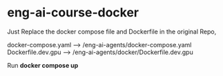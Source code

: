 # eng-ai-course-docker

Just Replace the docker compose file and Dockerfile in the original Repo,

docker-compose.yaml --> /eng-ai-agents/docker-compose.yaml
Dockerfile.dev.gpu --> /eng-ai-agents/docker/Dockerfile.dev.gpu

Run **docker compose up** 
